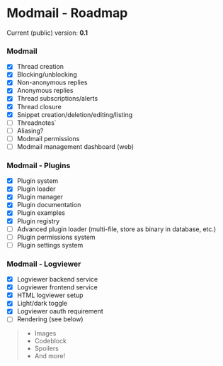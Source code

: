 # Modmail - Roadmap

Current (public) version: **0.1**

### Modmail
- [x] Thread creation
- [x] Blocking/unblocking
- [x] Non-anonymous replies
- [x] Anonymous replies
- [x] Thread subscriptions/alerts
- [x] Thread closure
- [x] Snippet creation/deletion/editing/listing
- [ ] Threadnotes`
- [ ] Aliasing?
- [ ] Modmail permissions
- [ ] Modmail management dashboard (web)

### Modmail - Plugins
- [x] Plugin system
- [x] Plugin loader
- [x] Plugin manager
- [x] Plugin documentation
- [x] Plugin examples
- [x] Plugin registry
- [ ] Advanced plugin loader (multi-file, store as binary in database, etc.)
- [ ] Plugin permissions system
- [ ] Plugin settings system

### Modmail - Logviewer
- [x] Logviewer backend service
- [x] Logviewer frontend service
- [x] HTML logviewer setup
- [x] Light/dark toggle
- [x] Logviewer oauth requirement
- [ ] Rendering (see below)
> - Images
> - Codeblock
> - Spoilers
> - And more!